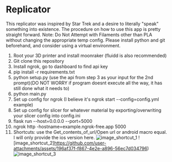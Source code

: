 # Replicator
This replicator was inspired by Star Trek and a desire to literally "speak" something into existence. The procedure on how to use this app is pretty straight forward. Note: Do Not Attempt with Filaments other than PLA without changing the appropriate temp config. Please install python and git beforehand, and consider using a virtual environment.
1. Root your 3D printer and install moonraker (fluidd is also recommended)
2. Git clone this repository
3. Install ngrok, go to dashboard to find api key
4. pip install -r requirements.txt
5. python setup.py (use the api from step 3 as your input for the 2nd prompt)(DO NOT WORRY if program doesnt execute all the way, it has still done what it needs to)
6. python main.py
7. Set up config for ngrok (I believe it's ngrok start --config=config.yml example)
8. Set up config for slicer for whatever material by exporting/overwriting your slicer config into config.ini
9. flask run --host=0.0.0.0 --port=5000
10. ngrok http -hostname=example.ngrok-free.app 5000
11. Shortcuts: use the Get_contents_of_url/Open url or android macro equal. I will only provide the ios version here.
![image_shortcut_1](https://github.com/user-attachments/assets/c32d0c29-251c-4c04-95f1-1543514d6ea6)
![image_shortcut_2]https://github.com/user-attachments/assets/196af37f-f867-4e2e-a896-56ec7d034796)
![image_shortcut_3](https://github.com/user-attachments/assets/7a0cd613-c1ec-403c-9e41-8bd48687fe28)

